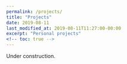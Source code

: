```yaml
---
permalink: /projects/
title: "Projects"
date: 2019-08-11
last_modified_at: 2019-08-11T11:27:00-00:00
excerpt: "Personal projects"
<!-- toc: true -->
---
```


Under construction.
